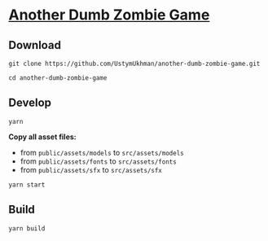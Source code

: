 # [Another Dumb Zombie Game](https://ustymukhman.github.io/another-dumb-zombie-game/public/) #

## Download ##

`git clone https://github.com/UstymUkhman/another-dumb-zombie-game.git`

`cd another-dumb-zombie-game`

## Develop ##

`yarn`

**Copy all asset files:**

- from `public/assets/models` to `src/assets/models`
- from `public/assets/fonts` to `src/assets/fonts`
- from `public/assets/sfx` to `src/assets/sfx`

`yarn start`

## Build ##

`yarn build`
